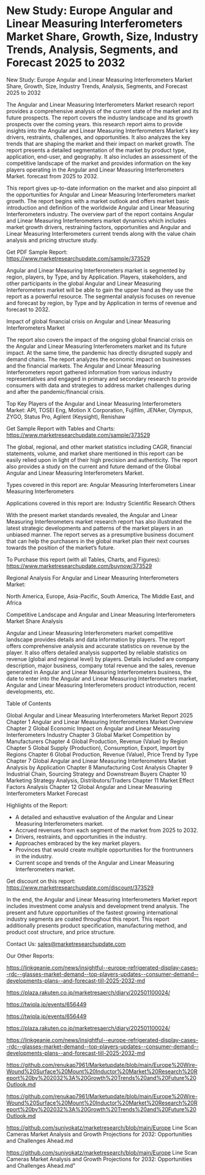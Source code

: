 # New Study: Europe Angular and Linear Measuring Interferometers Market Share, Growth, Size, Industry Trends, Analysis, Segments, and Forecast 2025 to 2032
New Study: Europe Angular and Linear Measuring Interferometers Market Share, Growth, Size, Industry Trends, Analysis, Segments, and Forecast 2025 to 2032

The Angular and Linear Measuring Interferometers Market research report provides a comprehensive analysis of the current state of the market and its future prospects. The report covers the industry landscape and its growth prospects over the coming years. this research report aims to provide insights into the Angular and Linear Measuring Interferometers Market's key drivers, restraints, challenges, and opportunities. It also analyzes the key trends that are shaping the market and their impact on market growth. The report presents a detailed segmentation of the market by product type, application, end-user, and geography. It also includes an assessment of the competitive landscape of the market and provides information on the key players operating in the Angular and Linear Measuring Interferometers Market. forecast from 2025 to 2032.

This report gives up-to-date information on the market and also pinpoint all the opportunities for Angular and Linear Measuring Interferometers market growth. The report begins with a market outlook and offers market basic introduction and definition of the worldwide Angular and Linear Measuring Interferometers industry. The overview part of the report contains Angular and Linear Measuring Interferometers market dynamics which includes market growth drivers, restraining factors, opportunities and Angular and Linear Measuring Interferometers current trends along with the value chain analysis and pricing structure study.

Get PDF Sample Report: https://www.marketresearchupdate.com/sample/373529

Angular and Linear Measuring Interferometers market is segmented by region, players, by Type, and by Application. Players, stakeholders, and other participants in the global Angular and Linear Measuring Interferometers market will be able to gain the upper hand as they use the report as a powerful resource. The segmental analysis focuses on revenue and forecast by region, by Type and by Application in terms of revenue and forecast to 2032.

Impact of global financial crisis on Angular and Linear Measuring Interferometers Market

The report also covers the impact of the ongoing global financial crisis on the Angular and Linear Measuring Interferometers market and its future impact. At the same time, the pandemic has directly disrupted supply and demand chains. The report analyzes the economic impact on businesses and the financial markets. The Angular and Linear Measuring Interferometers report gathered information from various industry representatives and engaged in primary and secondary research to provide consumers with data and strategies to address market challenges during and after the pandemic/financial crisis.

Top Key Players of the Angular and Linear Measuring Interferometers Market:
API, TOSEI Eng, Motion X Corporation, Fujifilm, JENAer, Olympus, ZYGO, Status Pro, Agilent (Keysight), Renishaw


Get Sample Report with Tables and Charts: https://www.marketresearchupdate.com/sample/373529

The global, regional, and other market statistics including CAGR, financial statements, volume, and market share mentioned in this report can be easily relied upon in light of their high precision and authenticity. The report also provides a study on the current and future demand of the Global Angular and Linear Measuring Interferometers Market.

Types covered in this report are:
Angular Measuring Interferometers
Linear Measuring Interferometers


Applications covered in this report are:
Industry
Scientific Research
Others


With the present market standards revealed, the Angular and Linear Measuring Interferometers market research report has also illustrated the latest strategic developments and patterns of the market players in an unbiased manner. The report serves as a presumptive business document that can help the purchasers in the global market plan their next courses towards the position of the market’s future.

To Purchase this report (with all Tables, Charts, and Figures): https://www.marketresearchupdate.com/buynow/373529

Regional Analysis For Angular and Linear Measuring Interferometers Market:

North America, Europe, Asia-Pacific, South America, The Middle East, and Africa

Competitive Landscape and Angular and Linear Measuring Interferometers Market Share Analysis

Angular and Linear Measuring Interferometers market competitive landscape provides details and data information by players. The report offers comprehensive analysis and accurate statistics on revenue by the player. It also offers detailed analysis supported by reliable statistics on revenue (global and regional level) by players. Details included are company description, major business, company total revenue and the sales, revenue generated in Angular and Linear Measuring Interferometers business, the date to enter into the Angular and Linear Measuring Interferometers market, Angular and Linear Measuring Interferometers product introduction, recent developments, etc.

Table of Contents

Global Angular and Linear Measuring Interferometers Market Report 2025
Chapter 1 Angular and Linear Measuring Interferometers Market Overview
Chapter 2 Global Economic Impact on Angular and Linear Measuring Interferometers Industry
Chapter 3 Global Market Competition by Manufacturers
Chapter 4 Global Production, Revenue (Value) by Region
Chapter 5 Global Supply (Production), Consumption, Export, Import by Regions
Chapter 6 Global Production, Revenue (Value), Price Trend by Type
Chapter 7 Global Angular and Linear Measuring Interferometers Market Analysis by Application
Chapter 8 Manufacturing Cost Analysis
Chapter 9 Industrial Chain, Sourcing Strategy and Downstream Buyers
Chapter 10 Marketing Strategy Analysis, Distributors/Traders
Chapter 11 Market Effect Factors Analysis
Chapter 12 Global Angular and Linear Measuring Interferometers Market Forecast

Highlights of the Report:

- A detailed and exhaustive evaluation of the Angular and Linear Measuring Interferometers market.
- Accrued revenues from each segment of the market from 2025 to 2032.
- Drivers, restraints, and opportunities in the industry.
- Approaches embraced by the key market players.
- Provinces that would create multiple opportunities for the frontrunners in the industry.
- Current scope and trends of the Angular and Linear Measuring Interferometers market.

Get discount on this report: https://www.marketresearchupdate.com/discount/373529

In the end, the Angular and Linear Measuring Interferometers Market report includes investment come analysis and development trend analysis. The present and future opportunities of the fastest growing international industry segments are coated throughout this report. This report additionally presents product specification, manufacturing method, and product cost structure, and price structure.

Contact Us:
sales@marketresearchupdate.com

Our Other Reports:

https://linkgeanie.com/news/insightful--europe-refrigerated-display-cases--rdc--glasses-market-demand--top-players-updates--consumer-demand--developments-plans--and-forecast-till-2025-2032-md

https://plaza.rakuten.co.jp/marketresaerch/diary/202501100024/

https://twipla.jp/events/656449

https://twipla.jp/events/656449

https://plaza.rakuten.co.jp/marketresaerch/diary/202501100024/

https://linkgeanie.com/news/insightful--europe-refrigerated-display-cases--rdc--glasses-market-demand--top-players-updates--consumer-demand--developments-plans--and-forecast-till-2025-2032-md

https://github.com/renukap7961/Marketupdate/blob/main/Europe%20Wire-Wound%20Surface%20Mount%20Inductor%20Market%20Research%20Report%20by%202032%3A%20Growth%20Trends%20and%20Future%20Outlook.md

https://github.com/renukap7961/Marketupdate/blob/main/Europe%20Wire-Wound%20Surface%20Mount%20Inductor%20Market%20Research%20Report%20by%202032%3A%20Growth%20Trends%20and%20Future%20Outlook.md

https://github.com/suniyokatz/marketresearch/blob/main/Europe Line Scan Cameras Market Analysis and Growth Projections for 2032: Opportunities and Challenges Ahead.md

https://github.com/suniyokatz/marketresearch/blob/main/Europe Line Scan Cameras Market Analysis and Growth Projections for 2032: Opportunities and Challenges Ahead.md"
